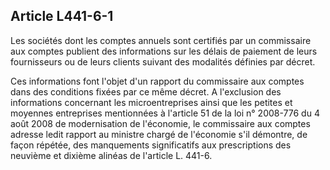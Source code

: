 Article L441-6-1
----
Les sociétés dont les comptes annuels sont certifiés par un commissaire aux
comptes publient des informations sur les délais de paiement de leurs
fournisseurs ou de leurs clients suivant des modalités définies par décret.

Ces informations font l'objet d'un rapport du commissaire aux comptes dans des
conditions fixées par ce même décret. A l'exclusion des informations concernant
les microentreprises ainsi que les petites et moyennes entreprises mentionnées à
l'article 51 de la loi n° 2008-776 du 4 août 2008 de modernisation de
l'économie, le commissaire aux comptes adresse ledit rapport au ministre chargé
de l'économie s'il démontre, de façon répétée, des manquements significatifs aux
prescriptions des neuvième et dixième alinéas de l'article L. 441-6.
